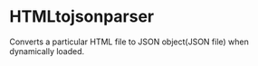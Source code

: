 # HTMLtojsonparser
Converts a particular HTML file to JSON object(JSON file) when dynamically loaded.
